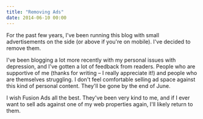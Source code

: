 ```yaml
---
title: "Removing Ads"
date: 2014-06-10 00:00
---
```


For the past few years, I've been running this blog with small advertisements on the side (or above if you're on mobile). I've decided to remove them.

I've been blogging a lot more recently with my personal issues with depression, and I've gotten a lot of feedback from readers. People who are supportive of me (thanks for writing – I really appreciate it!) and people who are themselves struggling. I don't feel comfortable selling ad space against this kind of personal content. They'll be gone by the end of June.

I wish Fusion Ads all the best. They've been very kind to me, and if I ever want to sell ads against one of my web properties again, I'll likely return to them.

<!-- more -->
